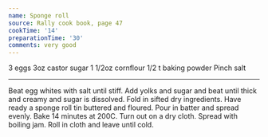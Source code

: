 ```yaml
---
name: Sponge roll
source: Rally cook book, page 47
cookTime: '14'
preparationTime: '30'
comments: very good
---
```


3 eggs
3oz castor sugar
1 1/2oz cornflour
1/2 t baking powder
Pinch salt

---

Beat egg whites with salt until stiff.  Add yolks and sugar and beat until thick and creamy and sugar is dissolved.  Fold in sifted dry ingredients.  Have ready a sponge roll tin buttered and floured.  Pour in batter and spread evenly.  Bake 14 minutes at 200C.  Turn out on a dry cloth.  Spread with boiling jam.  Roll in cloth and leave until cold.

